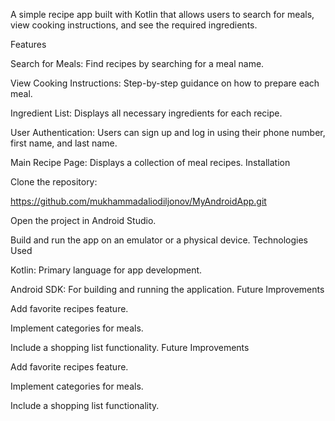 A simple recipe app built with Kotlin that allows users to search for meals, view cooking instructions, and see the required ingredients.

Features

Search for Meals: Find recipes by searching for a meal name.

View Cooking Instructions: Step-by-step guidance on how to prepare each meal.

Ingredient List: Displays all necessary ingredients for each recipe.

User Authentication: Users can sign up and log in using their phone number, first name, and last name.

Main Recipe Page: Displays a collection of meal recipes.
Installation

Clone the repository:

https://github.com/mukhammadaliodiljonov/MyAndroidApp.git

Open the project in Android Studio.

Build and run the app on an emulator or a physical device.
Technologies Used

Kotlin: Primary language for app development.

Android SDK: For building and running the application.
Future Improvements

Add favorite recipes feature.

Implement categories for meals.

Include a shopping list functionality.
Future Improvements

Add favorite recipes feature.

Implement categories for meals.

Include a shopping list functionality.
